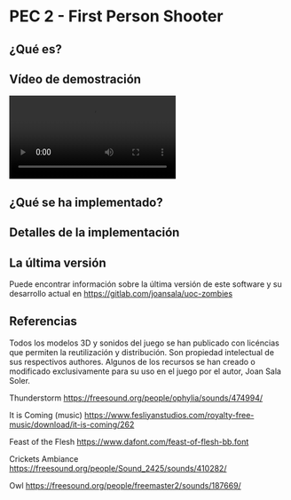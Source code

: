 PEC 2 - First Person Shooter
============================

¿Qué es?
--------

Vídeo de demostración
---------------------

![Demo](Resources/demo.webm)

¿Qué se ha implementado?
------------------------

Detalles de la implementación
-----------------------------

La última versión
-----------------

Puede encontrar información sobre la última versión de este software y su
desarrollo actual en https://gitlab.com/joansala/uoc-zombies

Referencias
-----------

Todos los modelos 3D y sonidos del juego se han publicado con licéncias que
permiten la reutilización y distribución. Son propiedad intelectual de sus
respectivos authores. Algunos de los recursos se han creado o modificado
exclusivamente para su uso en el juego por el autor, Joan Sala Soler.


Thunderstorm
https://freesound.org/people/ophylia/sounds/474994/

It is Coming (music)
https://www.fesliyanstudios.com/royalty-free-music/download/it-is-coming/262

Feast of the Flesh
https://www.dafont.com/feast-of-flesh-bb.font

Crickets Ambiance
https://freesound.org/people/Sound_2425/sounds/410282/

Owl
https://freesound.org/people/freemaster2/sounds/187669/
